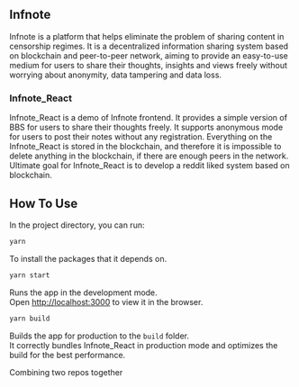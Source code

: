 ## Infnote

Infnote is a platform that helps eliminate the problem of sharing content in censorship regimes. It is a decentralized information sharing system based on blockchain and peer-to-peer network, aiming to provide an easy-to-use medium for users to share their thoughts, insights and views freely without worrying about anonymity, data tampering and data loss.

### Infnote_React

Infnote_React is a demo of Infnote frontend. It provides a simple version of BBS for users to share their thoughts freely. It supports anonymous mode for users to post their notes without any registration. Everything on the Infnote_React is stored in the blockchain, and therefore it is impossible to delete anything in the blockchain, if there are enough peers in the network. Ultimate goal for Infnote_React is to develop a reddit liked system based on blockchain.

## How To Use

In the project directory, you can run:

```bash
yarn
```

To install the packages that it depends on.

```bash
yarn start
```

Runs the app in the development mode.<br>
Open [http://localhost:3000](http://localhost:3000) to view it in the browser.

```bash
yarn build
```

Builds the app for production to the `build` folder.<br>
It correctly bundles Infnote_React in production mode and optimizes the build for the best performance.

Combining two repos together


